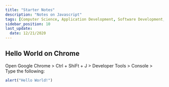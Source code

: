 ```yaml
---
title: "Starter Notes"
description: "Notes on Javascript"
tags: [Computer Science, Application Development, Software Development, Javascript]
sidebar_position: 10
last_update:
  date: 12/21/2020
---
```



## Hello World on Chrome 

Open Google Chrome > Ctrl + ShiFt + J > Developer Tools > Console > Type the following:

```javascript
alert("Hello World!") 
```